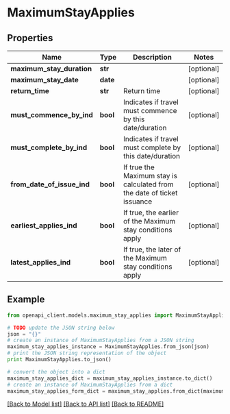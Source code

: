 # MaximumStayApplies


## Properties
Name | Type | Description | Notes
------------ | ------------- | ------------- | -------------
**maximum_stay_duration** | **str** |  | [optional] 
**maximum_stay_date** | **date** |  | [optional] 
**return_time** | **str** | Return time | [optional] 
**must_commence_by_ind** | **bool** | Indicates if travel must commence by this date/duration | [optional] 
**must_complete_by_ind** | **bool** | Indicates if travel must complete by this date/duration | [optional] 
**from_date_of_issue_ind** | **bool** | If true the Maximum stay is calculated from the date of ticket issuance | [optional] 
**earliest_applies_ind** | **bool** | If true, the earlier of the Maximum stay conditions apply | [optional] 
**latest_applies_ind** | **bool** | If true, the later of the Maximum stay conditions apply | [optional] 

## Example

```python
from openapi_client.models.maximum_stay_applies import MaximumStayApplies

# TODO update the JSON string below
json = "{}"
# create an instance of MaximumStayApplies from a JSON string
maximum_stay_applies_instance = MaximumStayApplies.from_json(json)
# print the JSON string representation of the object
print MaximumStayApplies.to_json()

# convert the object into a dict
maximum_stay_applies_dict = maximum_stay_applies_instance.to_dict()
# create an instance of MaximumStayApplies from a dict
maximum_stay_applies_form_dict = maximum_stay_applies.from_dict(maximum_stay_applies_dict)
```
[[Back to Model list]](../README.md#documentation-for-models) [[Back to API list]](../README.md#documentation-for-api-endpoints) [[Back to README]](../README.md)



